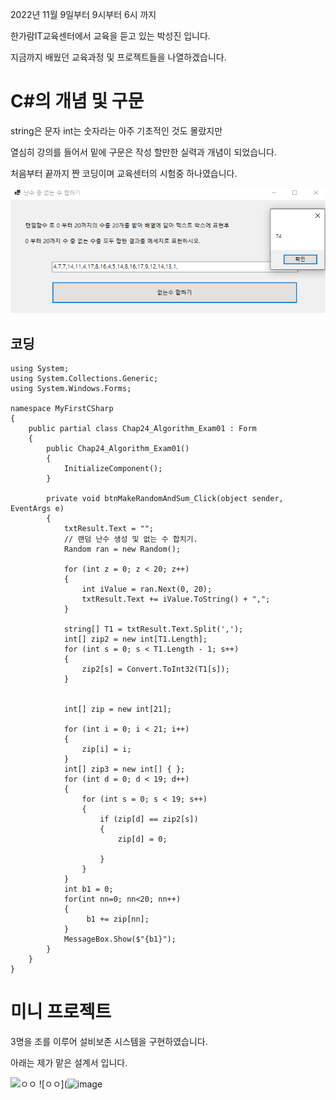 2022년 11월 9일부터 9시부터 6시 까지 

한가람IT교육센터에서 교육을 듣고 있는 박성진 입니다.

지금까지 배웠던 교육과정 및 프로젝트들을 나열하겠습니다.


# C#의 개념 및 구문 

string은 문자 int는 숫자라는 아주 기초적인 것도 몰랐지만

열심히 강의를 들어서 밑에 구문은 작성 할만한 실력과 개념이 되었습니다.

처음부터 끝까지 짠 코딩이며 교육센터의 시험중 하나였습니다.

![ㅇㅇ](https://github.com/SungJin-Parkk/Project/blob/main/img/%EC%B2%AB%EB%B2%88%EC%A7%B8.png)

## 코딩
```
using System; 
using System.Collections.Generic;
using System.Windows.Forms;

namespace MyFirstCSharp
{
    public partial class Chap24_Algorithm_Exam01 : Form
    {
        public Chap24_Algorithm_Exam01()
        {
            InitializeComponent();
        }

        private void btnMakeRandomAndSum_Click(object sender, EventArgs e)
        {
            txtResult.Text = "";
            // 랜덤 난수 생성 및 없는 수 합치기.
            Random ran = new Random();
            
            for (int z = 0; z < 20; z++)
            {
                int iValue = ran.Next(0, 20);
                txtResult.Text += iValue.ToString() + ",";
            }

            string[] T1 = txtResult.Text.Split(',');
            int[] zip2 = new int[T1.Length];
            for (int s = 0; s < T1.Length - 1; s++)
            {
                zip2[s] = Convert.ToInt32(T1[s]);
            }
            

            int[] zip = new int[21];

            for (int i = 0; i < 21; i++)
            {
                zip[i] = i;
            }
            int[] zip3 = new int[] { };
            for (int d = 0; d < 19; d++)
            {
                for (int s = 0; s < 19; s++)
                {
                    if (zip[d] == zip2[s])
                    {
                        zip[d] = 0;
                        
                    }
                }
            }
            int b1 = 0;
            for(int nn=0; nn<20; nn++)
            {
                 b1 += zip[nn];
            }
            MessageBox.Show($"{b1}");
        }
    }
}

```

# 미니 프로젝트

3명을 조를 이루어 설비보존 시스템을 구현하였습니다.

아래는 제가 맡은 설계서 입니다.

![ㅇㅇ](https://user-images.githubusercontent.com/118166199/215767288-3a4110d5-43d4-42b3-8d3a-ae86746b4a81.png)
![ㅇㅇ](![image](https://user-images.githubusercontent.com/118166199/215768921-bbaf489d-14d1-49d6-84ed-2421afee94fc.png)
